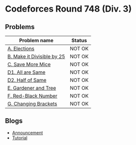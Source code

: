 # Codeforces Round 748 (Div. 3)

## Problems

|Problem name|Status|
|------------|---------|
| [A. Elections](problems/A._Elections.md)|NOT OK|
| [B. Make it Divisible by 25](problems/B._Make_it_Divisible_by_25.md)|NOT OK|
| [C. Save More Mice](problems/C._Save_More_Mice.md)|NOT OK|
| [D1. All are Same](problems/D1._All_are_Same.md)|NOT OK|
| [D2. Half of Same](problems/D2._Half_of_Same.md)|NOT OK|
| [E. Gardener and Tree](problems/E._Gardener_and_Tree.md)|NOT OK|
| [F. Red-Black Number](problems/F._Red-Black_Number.md)|NOT OK|
| [G. Changing Brackets](problems/G._Changing_Brackets.md)|NOT OK|
## Blogs

- [Announcement](blogs/Announcement.md)
- [Tutorial](blogs/Tutorial.md)
